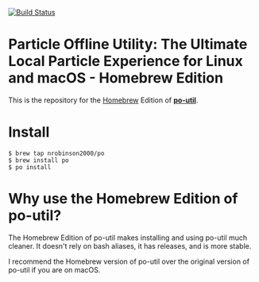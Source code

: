 [![Build Status](https://travis-ci.org/nrobinson2000/homebrew-po.svg?branch=master)](https://travis-ci.org/nrobinson2000/homebrew-po)

# Particle Offline Utility: The Ultimate Local Particle Experience for Linux and macOS - Homebrew Edition

This is the repository for the [Homebrew](http://brew.sh/) Edition of [**po-util**](https://github.com/nrobinson2000/po-util).

# Install

```
$ brew tap nrobinson2000/po
$ brew install po
$ po install
```

# Why use the Homebrew Edition of po-util?

The Homebrew Edition of po-util makes installing and using po-util much cleaner. It doesn't rely on bash aliases, it has releases, and is more stable.

I recommend the Homebrew version of po-util over the original version of po-util if you are on macOS.
